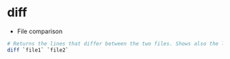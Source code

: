 # diff

- File comparison

```bash
# Returns the lines that differ between the two files. Shows also the line number
diff `file1` `file2`
```
